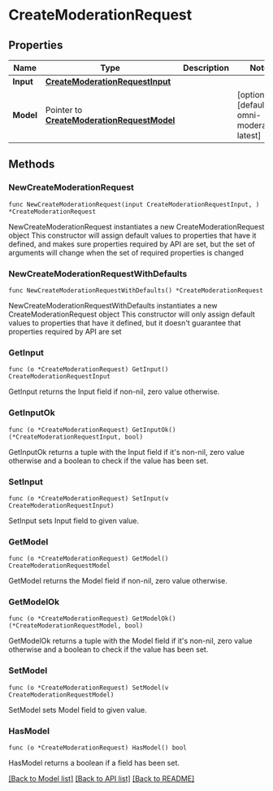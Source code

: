 # CreateModerationRequest

## Properties

Name | Type | Description | Notes
------------ | ------------- | ------------- | -------------
**Input** | [**CreateModerationRequestInput**](CreateModerationRequestInput.md) |  | 
**Model** | Pointer to [**CreateModerationRequestModel**](CreateModerationRequestModel.md) |  | [optional] [default to omni-moderation-latest]

## Methods

### NewCreateModerationRequest

`func NewCreateModerationRequest(input CreateModerationRequestInput, ) *CreateModerationRequest`

NewCreateModerationRequest instantiates a new CreateModerationRequest object
This constructor will assign default values to properties that have it defined,
and makes sure properties required by API are set, but the set of arguments
will change when the set of required properties is changed

### NewCreateModerationRequestWithDefaults

`func NewCreateModerationRequestWithDefaults() *CreateModerationRequest`

NewCreateModerationRequestWithDefaults instantiates a new CreateModerationRequest object
This constructor will only assign default values to properties that have it defined,
but it doesn't guarantee that properties required by API are set

### GetInput

`func (o *CreateModerationRequest) GetInput() CreateModerationRequestInput`

GetInput returns the Input field if non-nil, zero value otherwise.

### GetInputOk

`func (o *CreateModerationRequest) GetInputOk() (*CreateModerationRequestInput, bool)`

GetInputOk returns a tuple with the Input field if it's non-nil, zero value otherwise
and a boolean to check if the value has been set.

### SetInput

`func (o *CreateModerationRequest) SetInput(v CreateModerationRequestInput)`

SetInput sets Input field to given value.


### GetModel

`func (o *CreateModerationRequest) GetModel() CreateModerationRequestModel`

GetModel returns the Model field if non-nil, zero value otherwise.

### GetModelOk

`func (o *CreateModerationRequest) GetModelOk() (*CreateModerationRequestModel, bool)`

GetModelOk returns a tuple with the Model field if it's non-nil, zero value otherwise
and a boolean to check if the value has been set.

### SetModel

`func (o *CreateModerationRequest) SetModel(v CreateModerationRequestModel)`

SetModel sets Model field to given value.

### HasModel

`func (o *CreateModerationRequest) HasModel() bool`

HasModel returns a boolean if a field has been set.


[[Back to Model list]](../README.md#documentation-for-models) [[Back to API list]](../README.md#documentation-for-api-endpoints) [[Back to README]](../README.md)


